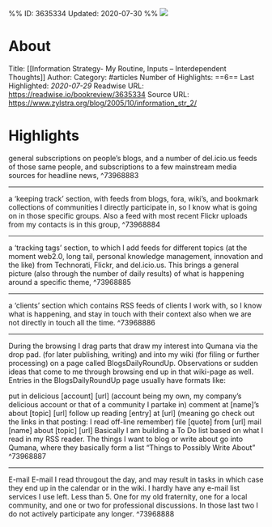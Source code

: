 %%
ID: 3635334
Updated: 2020-07-30
%%
![](https://readwise-assets.s3.amazonaws.com/static/images/article4.6bc1851654a0.png)

# About
Title: [[Information Strategy- My Routine, Inputs – Interdependent Thoughts]]
Author: 
Category: #articles
Number of Highlights: ==6==
Last Highlighted: *2020-07-29*
Readwise URL: https://readwise.io/bookreview/3635334
Source URL: https://www.zylstra.org/blog/2005/10/information_str_2/


# Highlights 
general subscriptions on people’s blogs, and a number of del.icio.us feeds of those same people, and subscriptions to a few mainstream media sources for headline news,  ^73968883

---

a ‘keeping track’ section, with feeds from blogs, fora, wiki’s, and bookmark collections of communities I directly participate in, so I know what is going on in those specific groups. Also a feed with most recent Flickr uploads from my contacts is in this group,  ^73968884

---

a ‘tracking tags’ section, to which I add feeds for different topics (at the moment web2.0, long tail, personal knowledge management, innovation and the like) from Technorati, Flickr, and del.icio.us. This brings a general picture (also through the number of daily results) of what is happening around a specific theme,  ^73968885

---

a ‘clients’ section which contains RSS feeds of clients I work with, so I know what is happening, and stay in touch with their context also when we are not directly in touch all the time.  ^73968886

---

During the browsing I drag parts that draw my interest into Qumana via the drop pad. (for later publishing, writing) and into my wiki (for filing or further processing) on a page called BlogsDailyRoundUp. Observations or sudden ideas that come to me through browsing end up in that wiki-page as well. Entries in the BlogsDailyRoundUp page usually have formats like:

put in delicious [account] [url] (account being my own, my company’s delicious account or that of a community I partake in)
comment at [name]’s about [topic] [url]
follow up reading [entry] at [url] (meaning go check out the links in that posting: I read off-line remember)
file [quote] from [url]
mail [name] about [topic] [url]
Basically I am building a To Do list based on what I read in my RSS reader. The things I want to blog or write about go into Qumana, where they basically form a list “Things to Possibly Write About”  ^73968887

---

E-mail
E-mail I read througout the day, and may result in tasks in which case they end up in the calendar or in the wiki. I hardly have any e-mail list services I use left. Less than 5. One for my old fraternity, one for a local community, and one or two for professional discussions. In those last two I do not actively participate any longer.  ^73968888

